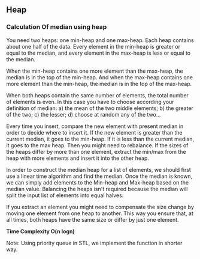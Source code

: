 ## Heap
### Calculation Of median using heap
You need two heaps: one min-heap and one max-heap. Each heap contains about one half of the data. Every element in the min-heap is greater or equal to the median, and every element in the max-heap is less or equal to the median.

When the min-heap contains one more element than the max-heap, the median is in the top of the min-heap. And when the max-heap contains one more element than the min-heap, the median is in the top of the max-heap.

When both heaps contain the same number of elements, the total number of elements is even. In this case you have to choose according your definition of median: a) the mean of the two middle elements; b) the greater of the two; c) the lesser; d) choose at random any of the two...

Every time you insert, compare the new element with present median in order to decide where to insert it. If the new element is greater than the current median, it goes to the min-heap. If it is less than the current median, it goes to the max heap. Then you might need to rebalance. If the sizes of the heaps differ by more than one element, extract the min/max from the heap with more elements and insert it into the other heap.

In order to construct the median heap for a list of elements, we should first use a linear time algorithm and find the median. Once the median is known, we can simply add elements to the Min-heap and Max-heap based on the median value. Balancing the heaps isn't required because the median will split the input list of elements into equal halves.

If you extract an element you might need to compensate the size change by moving one element from one heap to another. This way you ensure that, at all times, both heaps have the same size or differ by just one element.

**Time Complexity  O(n logn)**

Note: Using priority queue in STL, we implement the function in shorter way.
